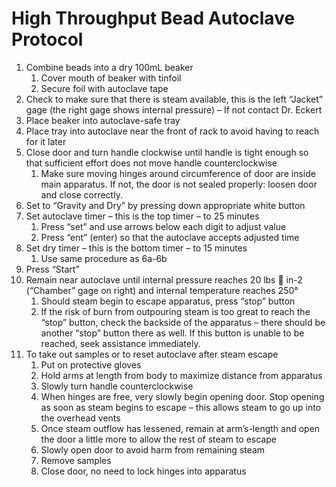 # High Throughput Bead Autoclave Protocol

1. Combine beads into a dry 100mL beaker 
   1. Cover mouth of beaker with tinfoil 
   1. Secure foil with autoclave tape
1. Check to make sure that there is steam available, this is the left “Jacket” gage (the right gage shows internal pressure) – If not contact Dr. Eckert
1. Place beaker into autoclave-safe tray
1. Place tray into autoclave near the front of rack to avoid having to reach for it later
1. Close door and turn handle clockwise until handle is tight enough so that sufficient effort does not move handle counterclockwise
   1. Make sure moving hinges around circumference of door are inside main apparatus. If not, the door is not sealed properly: loosen door and close correctly.
1. Set to “Gravity and Dry” by pressing down appropriate white button
1. Set autoclave timer – this is the top timer – to 25 minutes
   1. Press “set” and use arrows below each digit to adjust value
   1. Press “ent” (enter) so that the autoclave accepts adjusted time
1. Set dry timer – this is the bottom timer – to 15 minutes
   1. Use same procedure as 6a-6b
1. Press “Start”
1. Remain near autoclave until internal pressure reaches 20 lbs  in-2 (“Chamber” gage on right) and internal temperature reaches 250° 
   1. Should steam begin to escape apparatus, press “stop” button
   1. If the risk of burn from outpouring steam is too great to reach the “stop” button, check the backside of the apparatus – there should be another “stop” button there as well. If this button is unable to be reached, seek assistance immediately.
1. To take out samples or to reset autoclave after steam escape
   1. Put on protective gloves
   1. Hold arms at length from body to maximize distance from apparatus
   1. Slowly turn handle counterclockwise
   1. When hinges are free, very slowly begin opening door. Stop opening as soon as steam begins to escape – this allows steam to go up into the overhead vents
   1. Once steam outflow has lessened, remain at arm’s-length and open the door a little more to allow the rest of steam to escape
   1. Slowly open door to avoid harm from remaining steam
   1. Remove samples
   1. Close door, no need to lock hinges into apparatus
